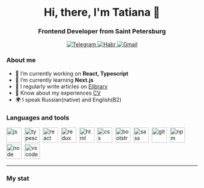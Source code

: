 <div id="header" align="center">
<h1>Hi, there, I'm Tatiana 👋</h1>
<h3>Frontend Developer from Saint Petersburg</h3>
</div>

<div id="socials" align="center" >
<a href="https://t.me/tatyanaPolonskaia">
<img src="https://img.shields.io/badge/Telegram-green?style=for-the-badge&logo=telegram&logoColor=white" alt="Telegram"/>
</a>
<a href="https://career.habr.com/tatiana_polonskaia">
<img src="https://img.shields.io/badge/Habr-green?style=for-the-badge&logo=habr&logoColor=white" alt="Habr"/>
</a>
<a href="mailto:tatiana.polonskaia@gmail.com">
<img src="https://img.shields.io/badge/Gmail-green?style=for-the-badge&logo=gmail&logoColor=white" alt="Gmail"/>
</a>
</div>

### About me

- 🔭 I’m currently working on **React, Typescript**
- 🌱 I’m currently learning **Next.js**
- 📝 I regularly write articles on [Elibrary](https://elibrary.ru)
- 📄 Know about my experiences [CV](https://career.habr.com/tatiana_polonskaia)
- 🌍 I speak Russian(native) and English(B2)

### Languages and tools

<img src="https://cdn.jsdelivr.net/gh/devicons/devicon/icons/javascript/javascript-original.svg" title="js" width="40" height="40"/>&nbsp;
<img src="https://cdn.jsdelivr.net/gh/devicons/devicon/icons/typescript/typescript-original.svg" title="typescript" width="40" height="40"/>&nbsp;
<img src="https://cdn.jsdelivr.net/gh/devicons/devicon/icons/react/react-original.svg" title="react" width="40" height="40"/>&nbsp;
<img src="https://cdn.jsdelivr.net/gh/devicons/devicon/icons/redux/redux-original.svg" title="redux" width="40" height="40"/>&nbsp;
<img src="https://cdn.jsdelivr.net/gh/devicons/devicon/icons/html5/html5-original.svg" title="html" width="40" height="40"/>&nbsp;
<img src="https://cdn.jsdelivr.net/gh/devicons/devicon/icons/css3/css3-original.svg" title="css" width="40" height="40"/>&nbsp;
<img src="https://cdn.jsdelivr.net/gh/devicons/devicon/icons/bootstrap/bootstrap-plain.svg" title="bootstrap" width="40" height="40"/>&nbsp;
<img src="https://cdn.jsdelivr.net/gh/devicons/devicon/icons/sass/sass-original.svg" title="sass" width="40" height="40"/>&nbsp;
<img src="https://cdn.jsdelivr.net/gh/devicons/devicon/icons/git/git-plain.svg" title="git" width="40" height="40"/>&nbsp;
<img src="https://cdn.jsdelivr.net/gh/devicons/devicon/icons/npm/npm-original-wordmark.svg" title="npm" width="40" height="40"/>&nbsp;
<img src="https://cdn.jsdelivr.net/gh/devicons/devicon/icons/nodejs/nodejs-original.svg" title="node" width="40" height="40"/>&nbsp;
<img src="https://cdn.jsdelivr.net/gh/devicons/devicon/icons/vscode/vscode-original.svg" title="vscode" width="40" height="40"/>

---

### My stat

<div id="stat" align="center">
    <img src="https://github-profile-summary-cards.vercel.app/api/cards/profile-details?username=Tatiana-Polonskaya&theme=aura" alt=""/>
    <img src="https://github-profile-summary-cards.vercel.app/api/cards/most-commit-language?username=Tatiana-Polonskaya&theme=aura" alt=""/>
    <img src="https://github-profile-summary-cards.vercel.app/api/cards/productive-time?username=Tatiana-Polonskaya&theme=aura&utcOffset=3" alt=""/>

</div>
